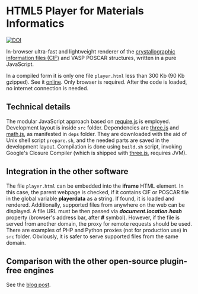 HTML5 Player for Materials Informatics
======
[![DOI](https://zenodo.org/badge/18811/tilde-lab/player.html.svg)](https://zenodo.org/badge/latestdoi/18811/tilde-lab/player.html)

In-browser ultra-fast and lightweight renderer of the [crystallographic information files (CIF)](https://en.wikipedia.org/wiki/Crystallographic_Information_File) and VASP POSCAR structures, written in a pure JavaScript.

In a compiled form it is only one file ```player.html``` less than 300 Kb (90 Kb gzipped). See it [online](http://tilde-lab.github.io/player.html). Only browser is required. After the code is loaded, no internet connection is needed.

Technical details
------

The modular JavaScript approach based on [require.js](http://requirejs.org) is employed. Development layout is inside ```src``` folder. Dependencies are [three.js](https://github.com/mrdoob/three.js) and [math.js](http://mathjs.org), as manifested in ```deps``` folder. They are downloaded with the aid of Unix shell script ```prepare.sh```, and the needed parts are saved in the development layout. Compilation is done using ```build.sh``` script, invoking Google's Closure Compiler (which is shipped with [three.js](https://github.com/mrdoob/three.js), requires JVM).

Integration in the other software
------

The file ```player.html``` can be embedded into the **iframe** HTML element. In this case, the parent webpage is checked, if it contains CIF or POSCAR file in the global variable **playerdata** as a string. If found, it is loaded and rendered. Additionally, supported files from anywhere on the web can be displayed. A file URL must be then passed via **_document.location.hash_** property (browser's address bar, after **#** symbol). However, if the file is served from another domain, the proxy for remote requests should be used. There are examples of PHP and Python proxies (not for production use) in ```src``` folder. Obviously, it is safer to serve supported files from the same domain.

Comparison with the other open-source plugin-free engines
------

See the [blog post](https://blog.tilde.pro/in-browser-plugin-free-cif-visualization-comparison-of-open-source-engines-a3d0b4098660).

